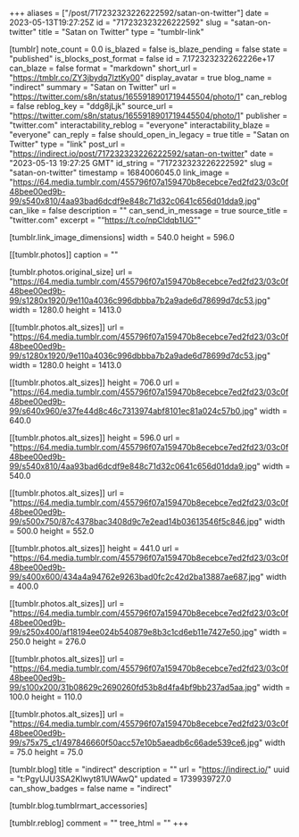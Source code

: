 +++
aliases = ["/post/717232323226222592/satan-on-twitter"]
date = 2023-05-13T19:27:25Z
id = "717232323226222592"
slug = "satan-on-twitter"
title = "Satan on Twitter"
type = "tumblr-link"

[tumblr]
note_count = 0.0
is_blazed = false
is_blaze_pending = false
state = "published"
is_blocks_post_format = false
id = 7.172323232262226e+17
can_blaze = false
format = "markdown"
short_url = "https://tmblr.co/ZY3jbydq7lztKy00"
display_avatar = true
blog_name = "indirect"
summary = "Satan on Twitter"
url = "https://twitter.com/s8n/status/1655918901719445504/photo/1"
can_reblog = false
reblog_key = "ddg8jLjk"
source_url = "https://twitter.com/s8n/status/1655918901719445504/photo/1"
publisher = "twitter.com"
interactability_reblog = "everyone"
interactability_blaze = "everyone"
can_reply = false
should_open_in_legacy = true
title = "Satan on Twitter"
type = "link"
post_url = "https://indirect.io/post/717232323226222592/satan-on-twitter"
date = "2023-05-13 19:27:25 GMT"
id_string = "717232323226222592"
slug = "satan-on-twitter"
timestamp = 1684006045.0
link_image = "https://64.media.tumblr.com/455796f07a159470b8ecebce7ed2fd23/03c0f48bee00ed9b-99/s540x810/4aa93bad6dcdf9e848c71d32c0641c656d01dda9.jpg"
can_like = false
description = ""
can_send_in_message = true
source_title = "twitter.com"
excerpt = "“https://t.co/npCldqb1UG”"

[tumblr.link_image_dimensions]
width = 540.0
height = 596.0

[[tumblr.photos]]
caption = ""

[tumblr.photos.original_size]
url = "https://64.media.tumblr.com/455796f07a159470b8ecebce7ed2fd23/03c0f48bee00ed9b-99/s1280x1920/9e110a4036c996dbbba7b2a9ade6d78699d7dc53.jpg"
width = 1280.0
height = 1413.0

[[tumblr.photos.alt_sizes]]
url = "https://64.media.tumblr.com/455796f07a159470b8ecebce7ed2fd23/03c0f48bee00ed9b-99/s1280x1920/9e110a4036c996dbbba7b2a9ade6d78699d7dc53.jpg"
width = 1280.0
height = 1413.0

[[tumblr.photos.alt_sizes]]
height = 706.0
url = "https://64.media.tumblr.com/455796f07a159470b8ecebce7ed2fd23/03c0f48bee00ed9b-99/s640x960/e37fe44d8c46c7313974abf8101ec81a024c57b0.jpg"
width = 640.0

[[tumblr.photos.alt_sizes]]
height = 596.0
url = "https://64.media.tumblr.com/455796f07a159470b8ecebce7ed2fd23/03c0f48bee00ed9b-99/s540x810/4aa93bad6dcdf9e848c71d32c0641c656d01dda9.jpg"
width = 540.0

[[tumblr.photos.alt_sizes]]
url = "https://64.media.tumblr.com/455796f07a159470b8ecebce7ed2fd23/03c0f48bee00ed9b-99/s500x750/87c4378bac3408d9c7e2ead14b03613546f5c846.jpg"
width = 500.0
height = 552.0

[[tumblr.photos.alt_sizes]]
height = 441.0
url = "https://64.media.tumblr.com/455796f07a159470b8ecebce7ed2fd23/03c0f48bee00ed9b-99/s400x600/434a4a94762e9263bad0fc2c42d2ba13887ae687.jpg"
width = 400.0

[[tumblr.photos.alt_sizes]]
url = "https://64.media.tumblr.com/455796f07a159470b8ecebce7ed2fd23/03c0f48bee00ed9b-99/s250x400/af18194ee024b540879e8b3c1cd6eb11e7427e50.jpg"
width = 250.0
height = 276.0

[[tumblr.photos.alt_sizes]]
url = "https://64.media.tumblr.com/455796f07a159470b8ecebce7ed2fd23/03c0f48bee00ed9b-99/s100x200/31b08629c2690260fd53b8d4fa4bf9bb237ad5aa.jpg"
width = 100.0
height = 110.0

[[tumblr.photos.alt_sizes]]
url = "https://64.media.tumblr.com/455796f07a159470b8ecebce7ed2fd23/03c0f48bee00ed9b-99/s75x75_c1/497846660f50acc57e10b5aeadb6c66ade539ce6.jpg"
width = 75.0
height = 75.0

[tumblr.blog]
title = "indirect"
description = ""
url = "https://indirect.io/"
uuid = "t:PgyUJU3SA2Klwyt81UWAwQ"
updated = 1739939727.0
can_show_badges = false
name = "indirect"

[tumblr.blog.tumblrmart_accessories]

[tumblr.reblog]
comment = ""
tree_html = ""
+++

